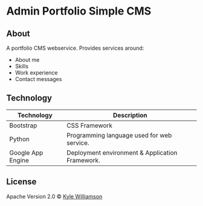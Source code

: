 # Admin Portfolio Simple CMS

## About

A portfolio CMS webservice. Provides services around:

* About me
* Skills
* Work experience
* Contact messages

## Technology

Technology | Description
------------ | -------------
Bootstrap | CSS Framework
Python | Programming language used for web service.
Google App Engine | Deployment environment & Application Framework.

## License

Apache Version 2.0 © [Kyle Williamson ](https://github.com/kyledmw)
